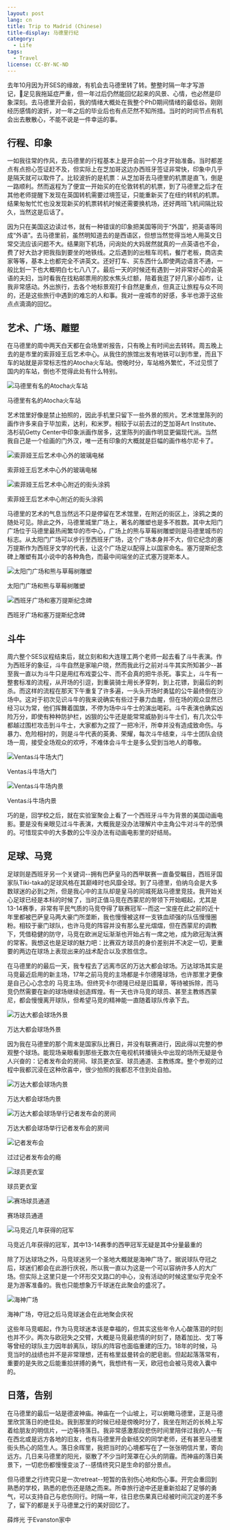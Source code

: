 ```yaml
---
layout: post
lang: cn
title: Trip to Madrid (Chinese)
title-display: 马德里行纪
category:
  - Life
tags:
  - Travel
license: CC-BY-NC-ND
---
```


去年10月因为开SES的缘故，有机会去马德里转了转。整整时隔一年才写游记，足见我拖延症严重，但一年过后仍然能回忆起来的风景、心情，也必然是印象深刻。去马德里开会前，我的情绪大概处在我整个PhD期间情绪的最低谷。刚刚经历感情的波折，对一年之后的毕业后也有点茫然不知所措。当时的时间节点有机会出去散散心，不能不说是一件幸运的事。

## 行程、印象

一如我往常的作风，去马德里的行程基本上是开会前一个月才开始准备。当时都差点有点担心签证赶不及，但实际上在芝加哥这边办西班牙签证非常快，印象中几乎是隔天就可以取件了。比较波折的是机票：从芝加哥去马德里的机票是直飞，倒是一路顺利。然而返程为了便宜一开始买的在伦敦转机的机票，到了马德里之后才在其他老师提醒下发现在英国转机需要过境签证，只能重新买了在纽约转机的机票。结果匆匆忙忙也没发现新买的机票转机时候还需要换机场，还好两班飞机间隔比较久，当然这是后话了。

因为只在美国这边读过书，就有一种错误的印象把美国等同于“外国”，把英语等同成“外语”。去马德里前，虽然明知道去的是西语区，但想当然觉得当地人用英文日常交流应该问题不大。结果刚下机场，问询处的大妈居然就真的一点英语也不会，费了好大劲才把我指到要坐的地铁线。之后遇到的出租车司机，餐厅老板，商店卖家等等，基本上也都完全不讲英文。还好打车、买东西什么即使两边语言不通，一般比划一下也大概明白七七八八了。最后一天的时候还有遇到一对非常好心的会英语的夫妇，当时看我在找粘邮票用的胶水焦头烂额，陪着我逛了好几家小超市，让我非常感动。外出旅行，去各个地标景观打卡自然是重点，但真正让旅程与众不同的，还是这些旅行中遇到的难忘的人和事。我对一座城市的好感，多半也源于这些点点滴滴的回忆。

<!-- 在马德里虽然没呆几天，但 -->

## 艺术、广场、雕塑

在马德里的周中两天白天都在会场里听报告，只有晚上有时间出去转转。周五晚上去的是市里的索菲娅王后艺术中心。从我住的旅馆出发有地铁可以到市里，而且下车的站就是非常标志性的Atocha火车站。傍晚时分，车站格外繁忙，不过见惯了国内的车站，倒也不觉得此处有什么特别。

<div class="card mb-3">
  <img class="card-img-top" src="https://i.postimg.cc/zGX60FDm/station-1.jpg" alt="马德里有名的Atocha火车站">
  <div class="card-body">
    <p class="card-text text-start">马德里有名的Atocha火车站</p>
  </div>
</div>

艺术馆里好像是禁止拍照的，因此手机里只留下一些外景的照片。艺术馆里陈列的画作许多来自于毕加索，达利，和米罗。相较于以前去过的芝加哥Art Institute、洛杉矶Getty Center中印象派画作居多，这里陈列的画作明显更偏现代派。当然我自己是一个绘画的门外汉，唯一还有印象的大概就是巨幅的画作格尔尼卡了。

<div class="card mb-3">
  <img class="card-img-top" src="https://i.postimg.cc/C5YP2KKz/sofia-1.jpg" alt="索菲娅王后艺术中心外的玻璃电梯">
  <div class="card-body">
    <p class="card-text text-start">索菲娅王后艺术中心外的玻璃电梯</p>
  </div>
</div>

<div class="card mb-3">
  <img class="card-img-top" src="https://i.postimg.cc/J4M9HqjV/sofia-2.jpg" alt="索菲娅王后艺术中心附近的街头涂鸦">
  <div class="card-body">
    <p class="card-text text-start">索菲娅王后艺术中心附近的街头涂鸦</p>
  </div>
</div>

马德里的艺术的气息当然远不只是停留在艺术馆里，在附近的街区上，涂鸦之类的随处可见。除此之外，马德里城里广场上，著名的雕塑也是多不胜数。其中太阳门广场位于马德里最热闹繁华的市中心，广场上的熊与草莓树雕塑则是马德里城市的标志。从太阳门广场可以步行至西班牙广场，这个广场本身并不大，但它纪念的塞万提斯作为西班牙文学的代表，让这个广场足以配得上以国家命名。塞万提斯纪念碑上雕塑有其小说中的各种角色，而最中间端坐的正式塞万提斯本人。

<div class="card mb-3">
  <img class="card-img-top" src="https://i.postimg.cc/RFT8mGLT/sculpture-2.jpg" alt="太阳门广场和熊与草莓树雕塑">
  <div class="card-body">
    <p class="card-text text-start">太阳门广场和熊与草莓树雕塑</p>
  </div>
</div>

<div class="card mb-3">
  <img class="card-img-top" src="https://i.postimg.cc/qRrYWWyR/sculpture-1.jpg" alt="西班牙广场和塞万提斯纪念碑">
  <div class="card-body">
    <p class="card-text text-start">西班牙广场和塞万提斯纪念碑</p>
  </div>
</div>

## 斗牛

周六整个SES议程结束后，就立刻和和大连理工两个老师一起去看了斗牛表演。作为西班牙的象征，斗牛自然是家喻户晓，然而我此行之前对斗牛其实所知甚少--甚至我一直以为斗牛只是用红布戏耍公牛、而不会真的把牛杀死。事实上，斗牛有一整套标准的流程，从开场的引逗，到重装骑士用长矛穿刺，到上花镖，到最后的刺杀。而这样的流程在那天下午重复了许多遍，一头头开场时勇猛的公牛最终倒在沙场中。这对于初次见识斗牛的我来说确实有些过于暴力血腥，但在场的观众显然已经习以为常，他们挥舞着国旗，不停为场中斗牛士的演出喝彩。斗牛表演也确实凶险万分，即使有种种防护栏，凶狠的公牛还是能常常威胁到斗牛士们，有几次公牛都越过围栏攻击到斗牛士，大家都为之捏了一把冷汗，所幸并没有造成致命伤。与暴力、危险相衬的，则是斗牛代表的英勇、荣耀，每次斗牛结束，斗牛士团队会绕场一周，接受全场观众的欢呼，不难体会斗牛士是多么受到当地人的尊敬。

<div class="card mb-3">
  <img class="card-img-top" src="https://i.postimg.cc/yN78s6q4/bullfighting-2.jpg" alt="Ventas斗牛场大门">
  <div class="card-body">
    <p class="card-text text-start">Ventas斗牛场大门</p>
  </div>
</div>

<div class="card mb-3">
  <img class="card-img-top" src="https://i.postimg.cc/66FRwZYk/bullfighting-1.jpg" alt="Ventas斗牛场内景">
  <div class="card-body">
    <p class="card-text text-start">Ventas斗牛场内景</p>
  </div>
</div>

巧的是，回学校之后，就在实验室聚会上看了一个西班牙斗牛为背景的美国动画电影。要是没有亲眼见过斗牛表演，大概我是没办法理解片中主角公牛对斗牛的恐惧的。可惜现实中的大多数的公牛没办法有动画电影里的好结局。

## 足球、马竞

足球则是西班牙另一个关键词--拥有巴萨皇马的西甲联赛一直备受瞩目，西班牙国家队Tiki-taka的足球风格在其巅峰时也风靡全球。到了马德里，伯纳乌会是大多数球迷的必到之所，但是我心中的主队却是皇马的同城死敌马德里竞技。我开始关心足球已经是本科的时候了，当时正值马竞在西蒙尼的带领下开始崛起，尤其是13-14赛季，非常有平民气质的马竞夺得了联赛冠军--而这一宝座在此之前的近十年里都被巴萨皇马两大豪门所垄断，我也慢慢被这样一支铁血顽强的队伍慢慢圈粉。相较于豪门球队，也许马竞的阵容并没有那么星光熠熠，但在西蒙尼的调教下，凭借稳健的防守，马竞在欧洲足坛渐渐也开始占有一席之地，成为欧冠淘汰赛的常客。我想这也是足球的魅力吧：比赛双方球员的身价差别并不决定一切，更重要的两边在球场上表现出来的战术配合以及求胜信念。

在马德里的的最后一天，我专程去了远离市区的万达大都会球场。万达球场其实是马竞最近启用的新主场，17年之前马竞的主场都是卡尔德隆球场，也许那里才更像是自己心心念念的
马竞主场。但终究卡尔德隆已经是旧篇章，等待被拆除，而马竞仍然需要在新的球场继续创造辉煌。有一天也许马竞的球员、甚至主教练西蒙尼，都会慢慢离开球队，但希望马竞的精神能一直随着球队传承下去。

<div class="card mb-3">
  <img class="card-img-top" src="https://i.postimg.cc/BZxjHzqv/wanda-1.jpg" alt="万达大都会球场外景">
  <div class="card-body">
    <p class="card-text text-start">万达大都会球场外景</p>
  </div>
</div>

因为我在马德里的那个周末是国家队比赛日，并没有联赛进行，因此得以完整的参观整个球场。能现场亲眼看到那些无数次在电视机转播镜头中出现的场所无疑是令人兴奋的：记者发布会的房间、球员更衣室、球员通道、主教练席。整个参观的过程中我都沉浸在这种欣喜中，很少拍照的我都忍不住到处自拍。

<div class="card mb-3">
  <img class="card-img-top" src="https://i.postimg.cc/qMwgZC6V/wanda-2.jpg" alt="万达大都会球场内景">
  <div class="card-body">
    <p class="card-text text-start">万达大都会球场内景</p>
  </div>
</div>

<div class="card mb-3">
  <img class="card-img-top" src="https://i.postimg.cc/dV0DMtG7/wanda-3.jpg" alt="万达大都会球场举行记者发布会的房间">
  <div class="card-body">
    <p class="card-text text-start">万达大都会球场举行记者发布会的房间</p>
  </div>
</div>

<div class="card mb-3">
  <img class="card-img-top" src="https://i.postimg.cc/9FCrpBMY/wanda-4.jpg" alt="记者发布会">
  <div class="card-body">
    <p class="card-text text-start">过过记者发布会的瘾</p>
  </div>
</div>

<div class="card mb-3">
  <img class="card-img-top" src="https://i.postimg.cc/7LG66ssw/wanda-5.jpg" alt="球员更衣室">
  <div class="card-body">
    <p class="card-text text-start">球员更衣室</p>
  </div>
</div>

<div class="card mb-3">
  <img class="card-img-top" src="https://i.postimg.cc/63CpV7xP/wanda-7.jpg" alt="赛场球员通道">
  <div class="card-body">
    <p class="card-text text-start">赛场球员通道</p>
  </div>
</div>

<div class="card mb-3">
  <img class="card-img-top" src="https://i.postimg.cc/fRgyMnv8/wanda-6.jpg" alt="马竞近几年获得的冠军">
  <div class="card-body">
    <p class="card-text text-start">马竞近几年获得的冠军，其中13-14赛季的西甲冠军无疑是其中分量最重的</p>
  </div>
</div>

除了万达球场之外，马竞球迷另一个圣地大概就是海神广场了。据说球队夺冠之后，球迷们都会在此游行庆祝，所以我一直以为这是一个可以容纳许多人的大广场。但实际上这里只是一个环形交叉路口的中心，没有活动的时候这里似乎完全不是为游客准备的。我也只能想象万千球迷在此聚会的盛况了。

<div class="card mb-3">
  <img class="card-img-top" src="https://i.postimg.cc/zXQYBJ9H/sculpture-3.jpg" alt="海神广场">
  <div class="card-body">
    <p class="card-text text-start">海神广场，夺冠之后马竞球迷会在此地聚会庆祝</p>
  </div>
</div>

这些年马竞崛起，作为马竞球迷本该是幸福的，但其实这些年令人心酸落泪的时刻也并不少。两次与欧冠失之交臂，大概是马竞最悲情的时刻了，随着加比、戈丁等等曾经的球队主力因年龄离队，球队的阵容也面临重建的压力。18年的时候，马竞当时的战绩也并不是非常理想，还有格里兹曼转会的肥皂剧。但起起落落常有，重要的是失败之后能重拾拼搏的勇气，我想终有一天，欧冠也会被马竞收入囊中的。

## 日落，告别

在马德里的最后一站是德波神庙。神庙在一个山坡上，可以俯瞰马德里，正是马德里欣赏落日的绝佳处。我到那里的时候已经是傍晚时分了，我坐在附近的长椅上写着给朋友的明信片，一边等待落日。我非常感激那段悲伤时间里陪伴过我的人--有在西北或是远方各地的旧友，也有马德里开会新结交的同学老师，还有甚至马德里街头热心的陌生人。落日余晖里，我把当时的心境都写在了一张张明信片里，寄向远方。几日来马德里的阳光，驱散了不少当时笼罩在心头的阴霾。而神庙的落日美景下，一切悲伤都慢慢变淡了--感情终究只是生命的部分景点。

但马德里之行终究只是一次retreat--短暂的告别伤心地和伤心事。开完会重回到熟悉的学校，熟悉的悲伤还是随之而来。所幸旅行途中还是重新拾起了足够的勇气，可以支持自己与悲伤同行。时隔一年，往日悲伤果真已经被时间沉淀的差不多了，留下的都是关于马德里之行的美好回忆了。

薛烨光
于Evanston家中
